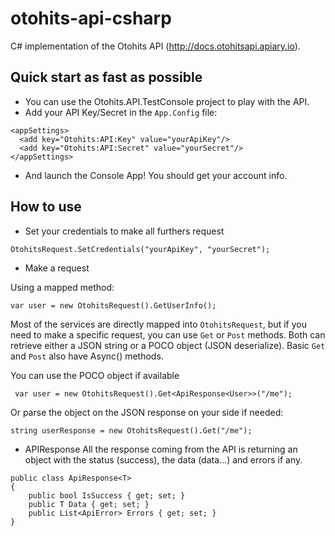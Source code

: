 # otohits-api-csharp

C# implementation of the Otohits API (http://docs.otohitsapi.apiary.io).

## Quick start as fast as possible
* You can use the Otohits.API.TestConsole project to play with the API.
* Add your API Key/Secret in the `App.Config` file:
```
<appSettings>
  <add key="Otohits:API:Key" value="yourApiKey"/>
  <add key="Otohits:API:Secret" value="yourSecret"/>
</appSettings>
```
* And launch the Console App! You should get your account info.


## How to use

* Set your credentials to make all furthers request
```
OtohitsRequest.SetCredentials("yourApiKey", "yourSecret");
```

* Make a request

Using a mapped method:
```
var user = new OtohitsRequest().GetUserInfo();
```

Most of the services are directly mapped into `OtohitsRequest`, but if you need to make a specific request, you can use `Get` or `Post` methods.
Both can retrieve either a JSON string or a POCO object (JSON deserialize).
Basic `Get` and `Post` also have Async() methods.

You can use the POCO object if available
```
 var user = new OtohitsRequest().Get<ApiResponse<User>>("/me");
```

Or parse the object on the JSON response on your side if needed:
```
string userResponse = new OtohitsRequest().Get("/me");
```

* APIResponse
All the response coming from the API is returning an object with the status (success), the data (data...) and errors if any.
```
public class ApiResponse<T>
{
    public bool IsSuccess { get; set; }
    public T Data { get; set; }
    public List<ApiError> Errors { get; set; }
}
```
